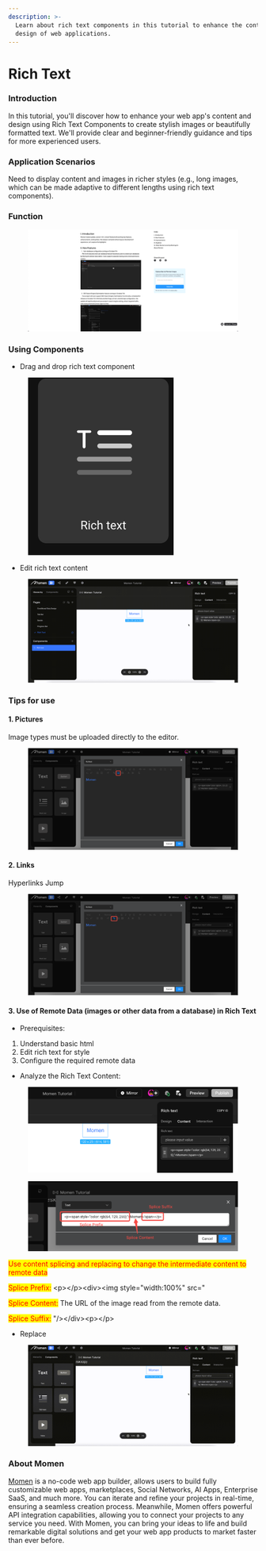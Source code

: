 ```yaml
---
description: >-
  Learn about rich text components in this tutorial to enhance the content and
  design of web applications.
---
```


# Rich Text

### **Introduction**

In this tutorial, you'll discover how to enhance your web app's content and design using Rich Text Components to create stylish images or beautifully formatted text. We'll provide clear and beginner-friendly guidance and tips for more experienced users.

### **Application Scenarios**

Need to display content and images in richer styles (e.g., long images, which can be made adaptive to different lengths using rich text components).

### **Function**

<figure><img src="../.gitbook/assets/0 (33).png" alt="Rich Text Component Showcase."><figcaption></figcaption></figure>

### **Using Components**

* Drag and drop rich text component

<figure><img src="../.gitbook/assets/1 (72).png" alt="Drag and drop the rich text component."><figcaption></figcaption></figure>

* Edit rich text content

<figure><img src="../.gitbook/assets/2 (8).gif" alt="Edit rich text content."><figcaption></figcaption></figure>

### **Tips for use**

#### 1. **Pictures**

Image types must be uploaded directly to the editor.

<figure><img src="../.gitbook/assets/3 (58).png" alt="Image types need to be uploaded directly to the editor."><figcaption></figcaption></figure>

#### 2. **Links**

Hyperlinks Jump

<figure><img src="../.gitbook/assets/4 (57).png" alt="Hyperlinks Jump."><figcaption></figcaption></figure>

#### 3. **Use of Remote Data (images or other data from a database) in Rich Text**

* Prerequisites:

1. Understand basic html
2. Edit rich text for style
3. Configure the required remote data

* Analyze the Rich Text Content:

<figure><img src="../.gitbook/assets/5 (44).png" alt="Analyze the rich text content."><figcaption></figcaption></figure>

<figure><img src="../.gitbook/assets/6 (41).png" alt="Rich text content."><figcaption></figcaption></figure>

<mark style="color:red;">Use content splicing and replacing to change the intermediate content to remote data</mark>

<mark style="color:red;">Splice Prefix:</mark> \<p>\</p>\<div>\<img style="width:100%" src="

<mark style="color:red;">Splice Content:</mark> The URL of the image read from the remote data.

<mark style="color:red;">Splice Suffix:</mark> "/>\</div>\<p>\</p>

* Replace

<figure><img src="../.gitbook/assets/7 (4).gif" alt="Use content splicing and replacing to change the intermediate content to remote data."><figcaption></figcaption></figure>



### **About Momen​​**

[Momen](https://momen.app/?channel=blog-about) is a no-code web app builder, allows users to build fully customizable web apps, marketplaces, Social Networks, AI Apps, Enterprise SaaS, and much more. You can iterate and refine your projects in real-time, ensuring a seamless creation process. Meanwhile, Momen offers powerful API integration capabilities, allowing you to connect your projects to any service you need. With Momen, you can bring your ideas to life and build remarkable digital solutions and get your web app products to market faster than ever before.​​

